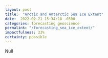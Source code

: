 ```yaml
---
layout: post
title:  "Arctic and Antarctic Sea Ice Extent"
date:  2022-02-21 15:34:18 -0500
categories: forecasting geoscience
permalink: "/forecasting_sea_ice_extent/"
impactfulness: 23%
certainty: possible
---
```


Null
